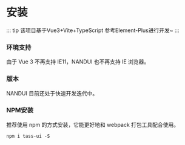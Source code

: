# 安装


::: tip
该项目基于Vue3+Vite+TypeScript 参考Element-Plus进行开发~
:::
### 环境支持
由于 Vue 3 不再支持 IE11，NANDUI 也不再支持 IE 浏览器。

### 版本
NANDUI 目前还处于快速开发迭代中。


### NPM安装
推荐使用 npm 的方式安装，它能更好地和 webpack 打包工具配合使用。
```
npm i tass-ui -S
```